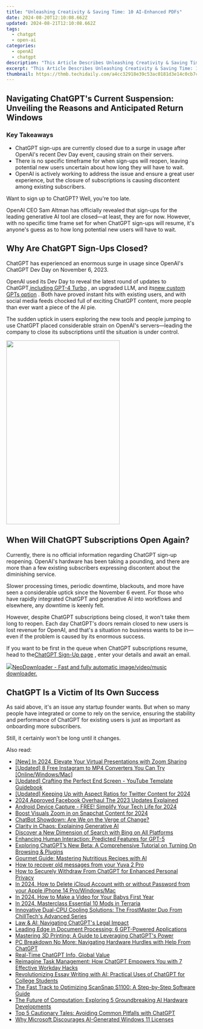```yaml
---
title: "Unleashing Creativity & Saving Time: 10 AI-Enhanced PDFs"
date: 2024-08-20T12:10:08.662Z
updated: 2024-08-21T12:10:08.662Z
tags:
  - chatgpt
  - open-ai
categories:
  - openAI
  - chatgpt
description: "This Article Describes Unleashing Creativity & Saving Time: 10 AI-Enhanced PDFs"
excerpt: "This Article Describes Unleashing Creativity & Saving Time: 10 AI-Enhanced PDFs"
thumbnail: https://thmb.techidaily.com/a4cc32918e39c53ac0181d3e14c0cb7c5573f6c68460130a6a8de8214128380d.jpg
---
```


## Navigating ChatGPT's Current Suspension: Unveiling the Reasons and Anticipated Return Windows

### Key Takeaways

* ChatGPT sign-ups are currently closed due to a surge in usage after OpenAI's recent Dev Day event, causing strain on their servers.
* There is no specific timeframe for when sign-ups will reopen, leaving potential new users uncertain about how long they will have to wait.
* OpenAI is actively working to address the issue and ensure a great user experience, but the closure of subscriptions is causing discontent among existing subscribers.

Want to sign up to ChatGPT? Well, you're too late.

 OpenAI CEO Sam Altman has officially revealed that sign-ups for the leading generative AI tool are closed—at least, they are for now. However, with no specific time frame set for when ChatGPT sign-ups will resume, it's anyone's guess as to how long potential new users will have to wait.

## Why Are ChatGPT Sign-Ups Closed?

 ChatGPT has experienced an enormous surge in usage since OpenAI's ChatGPT Dev Day on November 6, 2023.

 OpenAI used its Dev Day to reveal the latest round of updates to ChatGPT,[including GPT-4 Turbo](https://www.makeuseof.com/chatgpts-latest-update-explained/) , an upgraded LLM, and its[new custom GPTs option](https://www.makeuseof.com/how-use-create-a-gpt-to-create-a-customized-version-of-chatgpt/) . Both have proved instant hits with existing users, and with social media feeds chocked full of exciting ChatGPT content, more people than ever want a piece of the AI pie.

 The sudden uptick in users exploring the new tools and people jumping to use ChatGPT placed considerable strain on OpenAI's servers—leading the company to close its subscriptions until the situation is under control.

<!-- affiliate ads begin -->
<a href="https://zonlipartnershipprogram.pxf.io/c/5597632/1611407/17882" target="_top" id="1611407"><img src="//a.impactradius-go.com/display-ad/17882-1611407" border="0" alt="" width="300" height="485"/></a><img height="0" width="0" src="https://imp.pxf.io/i/5597632/1611407/17882" style="position:absolute;visibility:hidden;" border="0" />
<!-- affiliate ads end -->
## When Will ChatGPT Subscriptions Open Again?

 Currently, there is no official information regarding ChatGPT sign-up reopening. OpenAI's hardware has been taking a pounding, and there are more than a few existing subscribers expressing discontent about the diminishing service.

 Slower processing times, periodic downtime, blackouts, and more have seen a considerable uptick since the November 6 event. For those who have rapidly integrated ChatGPT and generative AI into workflows and elsewhere, any downtime is keenly felt.

 However, despite ChatGPT subscriptions being closed, it won't take them long to reopen. Each day ChatGPT's doors remain closed to new users is lost revenue for OpenAI, and that's a situation no business wants to be in—even if the problem is caused by its enormous success.

 If you want to be first in the queue when ChatGPT subscriptions resume, head to the[ChatGPT Sign-Up page](https://chat.openai.com/auth/login?ref=upstract.com) , enter your details and await an email.

<!-- affiliate ads begin -->
<a href="https://secure.2checkout.com/order/checkout.php?PRODS=4559731&QTY=1&AFFILIATE=108875&CART=1"><img src="http://www.neowise.com/images/nd-ss-w200.jpg" border="0">NeoDownloader - Fast and fully automatic image/video/music downloader. </a>
<!-- affiliate ads end -->
## ChatGPT Is a Victim of Its Own Success

 As said above, it's an issue any startup founder wants. But when so many people have integrated or come to rely on the service, ensuring the stability and performance of ChatGPT for existing users is just as important as onboarding more subscribers.

Still, it certainly won't be long until it changes.


<ins class="adsbygoogle"
     style="display:block"
     data-ad-format="autorelaxed"
     data-ad-client="ca-pub-7571918770474297"
     data-ad-slot="1223367746"></ins>



<ins class="adsbygoogle"
     style="display:block"
     data-ad-client="ca-pub-7571918770474297"
     data-ad-slot="8358498916"
     data-ad-format="auto"
     data-full-width-responsive="true"></ins>

<span class="atpl-alsoreadstyle">Also read:</span>
<div><ul>
<li><a href="https://digital-screen-recording.techidaily.com/new-in-2024-elevate-your-virtual-presentations-with-zoom-sharing/"><u>[New] In 2024, Elevate Your Virtual Presentations with Zoom Sharing</u></a></li>
<li><a href="https://instagram-clips.techidaily.com/updated-8-free-instagram-to-mp4-converters-you-can-try-onlinewindowsmac/"><u>[Updated] 8 Free Instagram to MP4 Converters You Can Try [Online/Windows/Mac]</u></a></li>
<li><a href="https://youtube-clips.techidaily.com/updated-crafting-the-perfect-end-screen-youtube-template-guidebook/"><u>[Updated] Crafting the Perfect End Screen - YouTube Template Guidebook</u></a></li>
<li><a href="https://twitter-clips.techidaily.com/updated-keeping-up-with-aspect-ratios-for-twitter-content-for-2024/"><u>[Updated] Keeping Up with Aspect Ratios for Twitter Content for 2024</u></a></li>
<li><a href="https://facebook-clips.techidaily.com/2024-approved-facebook-overhaul-the-2023-updates-explained/"><u>2024 Approved  Facebook Overhaul  The 2023 Updates Explained</u></a></li>
<li><a href="https://remote-screen-capture.techidaily.com/android-device-capture-free-simplify-your-tech-life-for-2024/"><u>Android Device Capture - FREE! Simplify Your Tech Life for 2024</u></a></li>
<li><a href="https://extra-resources.techidaily.com/boost-visuals-zoom-in-on-snapchat-content-for-2024/"><u>Boost Visuals  Zoom in on Snapchat Content for 2024</u></a></li>
<li><a href="https://tech-haven.techidaily.com/chatbot-showdown-are-we-on-the-verge-of-change/"><u>ChatBot Showdown: Are We on the Verge of Change?</u></a></li>
<li><a href="https://tech-haven.techidaily.com/clarity-in-chaos-explaining-generative-ai/"><u>Clarity in Chaos: Explaining Generative AI</u></a></li>
<li><a href="https://tech-haven.techidaily.com/discover-a-new-dimension-of-search-with-bing-on-all-platforms/"><u>Discover a New Dimension of Search with Bing on All Platforms</u></a></li>
<li><a href="https://tech-haven.techidaily.com/enhancing-human-interaction-predicted-features-for-gpt-5/"><u>Enhancing Human Interaction: Predicted Features for GPT-5</u></a></li>
<li><a href="https://tech-haven.techidaily.com/exploring-chatgpts-new-beta-a-comprehensive-tutorial-on-turning-on-browsing-and-plugins/"><u>Exploring ChatGPT’s New Beta: A Comprehensive Tutorial on Turning On Browsing & Plugins</u></a></li>
<li><a href="https://tech-haven.techidaily.com/gourmet-guide-mastering-nutritious-recipes-with-ai/"><u>Gourmet Guide: Mastering Nutritious Recipes with AI</u></a></li>
<li><a href="https://blog-min.techidaily.com/how-to-recover-old-messages-from-your-yuva-2-pro-by-fonelab-android-recover-messages/"><u>How to recover old messages from your Yuva 2 Pro</u></a></li>
<li><a href="https://tech-haven.techidaily.com/how-to-securely-withdraw-from-chatgpt-for-enhanced-personal-privacy/"><u>How to Securely Withdraw From ChatGPT for Enhanced Personal Privacy</u></a></li>
<li><a href="https://activate-lock.techidaily.com/in-2024-how-to-delete-icloud-account-with-or-without-password-from-your-apple-iphone-14-prowindowsmac-by-drfone-ios/"><u>In 2024, How to Delete iCloud Account with or without Password from your Apple iPhone 14 Pro/Windows/Mac</u></a></li>
<li><a href="https://meme-emoji.techidaily.com/in-2024-how-to-make-a-video-for-your-babys-first-year/"><u>In 2024, How to Make a Video for Your Babys First Year</u></a></li>
<li><a href="https://screen-activity-recording.techidaily.com/in-2024-masterclass-essential-10-mods-in-terraria/"><u>In 2024, Masterclass  Essential 10 Mods in Terraria</u></a></li>
<li><a href="https://tech-haven.techidaily.com/innovative-dual-cpu-cooling-solutions-the-frostmaster-duo-from-chilltechs-advanced-series/"><u>Innovative Dual-CPU Cooling Solutions: The FrostMaster Duo From ChillTech's Advanced Series</u></a></li>
<li><a href="https://tech-haven.techidaily.com/law-and-ai-navigating-chatgpts-legal-impact/"><u>Law & AI: Navigating ChatGPT's Legal Impact</u></a></li>
<li><a href="https://tech-haven.techidaily.com/leading-edge-in-document-processing-6-gpt-powered-applications/"><u>Leading Edge in Document Processing: 6 GPT-Powered Applications</u></a></li>
<li><a href="https://tech-haven.techidaily.com/mastering-3d-printing-a-guide-to-leveraging-chatgpts-power/"><u>Mastering 3D Printing: A Guide to Leveraging ChatGPT's Power</u></a></li>
<li><a href="https://tech-haven.techidaily.com/pc-breakdown-no-more-navigating-hardware-hurdles-with-help-from-chatgpt/"><u>PC Breakdown No More: Navigating Hardware Hurdles with Help From ChatGPT</u></a></li>
<li><a href="https://tech-haven.techidaily.com/real-time-chatgpt-info-global-value/"><u>Real-Time ChatGPT Info, Global Value</u></a></li>
<li><a href="https://tech-haven.techidaily.com/reimagine-task-management-how-chatgpt-empowers-you-with-7-effective-workday-hacks/"><u>Reimagine Task Management: How ChatGPT Empowers You with 7 Effective Workday Hacks</u></a></li>
<li><a href="https://tech-haven.techidaily.com/revolutionizing-essay-writing-with-ai-practical-uses-of-chatgpt-for-college-students/"><u>Revolutionizing Essay Writing with AI: Practical Uses of ChatGPT for College Students</u></a></li>
<li><a href="https://tech-haven.techidaily.com/the-fast-track-to-optimizing-scansnap-s1100-a-step-by-step-software-guide/"><u>The Fast Track to Optimizing ScanSnap S1100: A Step-by-Step Software Guide</u></a></li>
<li><a href="https://tech-haven.techidaily.com/the-future-of-computation-exploring-5-groundbreaking-ai-hardware-developments/"><u>The Future of Computation: Exploring 5 Groundbreaking AI Hardware Developments</u></a></li>
<li><a href="https://tech-haven.techidaily.com/top-5-cautionary-tales-avoiding-common-pitfalls-with-chatgpt/"><u>Top 5 Cautionary Tales: Avoiding Common Pitfalls with ChatGPT</u></a></li>
<li><a href="https://tech-haven.techidaily.com/why-microsoft-discourages-ai-generated-windows-11-licenses/"><u>Why Microsoft Discourages AI-Generated Windows 11 Licenses</u></a></li>
</ul></div>

